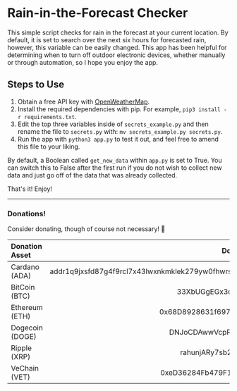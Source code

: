 # Rain-in-the-Forecast Checker

This simple script checks for rain in the forecast at your current location.  By default, it is set to search
over the next six hours for forecasted rain, however, this variable can be easily changed.  This app has been
helpful for determining when to turn off outdoor electronic devices, whether manually or through automation,
so I hope you enjoy the app.

## Steps to Use
1. Obtain a free API key with [OpenWeatherMap](https://openweathermap.org/appid).
2. Install the required dependencies with pip.  For example, `pip3 install -r requirements.txt`.
3. Edit the top three variables inside of `secrets_example.py` and then rename the file to `secrets.py` with:
`mv secrets_example.py secrets.py`.
4. Run the app with `python3 app.py` to test it out, and feel free to amend this file to your liking.

By default, a Boolean called `get_new_data` within `app.py` is set to True.  You can switch this to False after
the first run if you do not wish to collect new data and just go off of the data that was already collected.

That's it!  Enjoy!

---

### Donations!
Consider donating, though of course not necessary!  🙂


| Donation Asset    | Donation Address|  
| :---------------- | :-------------: |
|  Cardano (ADA) | addr1q9jxsfd87g4f9rcl7x43lwxnkmklek279yw0fhwrsm3pjjal23me7f9yesnhs2fhpf05xd0deta3csgn4z433rze7yjsav8ejn|
| BitCoin (BTC)   | 33XbUGgEGx3oQ8wZEsdWBtZ6jncTPWoNtq| 
|  Ethereum (ETH) | 0x68D8928631f697820cf2bd9B275e5b39D6Cba020|
| Dogecoin (DOGE)   | DNJoCDAwwVcpRMH3wCeeCwRMpzUHW6uvbH|
|  Ripple (XRP) | rahunjARy7sb2AEc75xdzqSRuMeUPqXxF2|
| VeChain (VET)   | 0xeD36284Fb479F15620f5c8Af0996A723c6b5dc43|